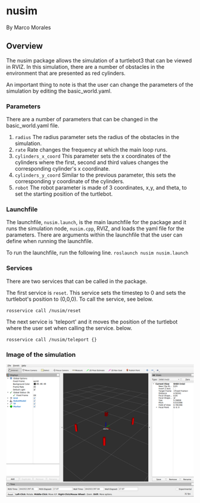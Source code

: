 # nusim
By Marco Morales

## Overview
The nusim package allows the simulation of a turtlebot3 that can be viewed in RVIZ. In this simulation, there are a number of obstacles in the environment that are presented as red cylinders.

An important thing to note is that the user can change the parameters of the simulation by editing the basic_world.yaml.

### Parameters
There are a number of parameters that can be changed in the basic_world.yaml file.

1. `radius`
The radius parameter sets the radius of the obstacles in the simulation.
2. `rate`
Rate changes the frequency at which the main loop runs.
3. `cylinders_x_coord`
This parameter sets the x coordinates of the cylinders where the first, second and third values changes the corresponding cylinder's x coordinate.
4. `cylinders_y_coord`
Similar to the previous parameter, this sets the corresponding y coordinate of the cylinders. 
5. `robot`
The robot parameter is made of 3 coordinates, x,y, and theta, to set the starting position of the turtlebot.

### Launchfile
The launchfile, `nusim.launch`, is the main launchfile for the package and it runs the simulation node, `nusim.cpp`, RVIZ, and loads the yaml file for the parameters. There are arguments within the launchfile that the user can define when running the launchfile.

To run the launchfile, run the following line.
`roslaunch nusim nusim.launch`


### Services
There are two services that can be called in the package.

The first service is `reset`. This service sets the timestep to 0 and sets the turtlebot's position to (0,0,0). To call the service, see below.
```
rosservice call /nusim/reset
```

The next service is 'teleport' and it moves the position of the turtlebot where the user set when calling the service.
below.
```
rosservice call /nusim/teleport {}
```


### Image of the simulation
![](images/nusim1.png)

